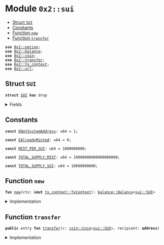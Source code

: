 
<a name="0x2_sui"></a>

# Module `0x2::sui`



-  [Struct `SUI`](#0x2_sui_SUI)
-  [Constants](#@Constants_0)
-  [Function `new`](#0x2_sui_new)
-  [Function `transfer`](#0x2_sui_transfer)


<pre><code><b>use</b> <a href="../../dependencies/move-stdlib/option.md#0x1_option">0x1::option</a>;
<b>use</b> <a href="../../dependencies/sui-framework/balance.md#0x2_balance">0x2::balance</a>;
<b>use</b> <a href="../../dependencies/sui-framework/coin.md#0x2_coin">0x2::coin</a>;
<b>use</b> <a href="../../dependencies/sui-framework/transfer.md#0x2_transfer">0x2::transfer</a>;
<b>use</b> <a href="../../dependencies/sui-framework/tx_context.md#0x2_tx_context">0x2::tx_context</a>;
<b>use</b> <a href="../../dependencies/sui-framework/url.md#0x2_url">0x2::url</a>;
</code></pre>



<a name="0x2_sui_SUI"></a>

## Struct `SUI`



<pre><code><b>struct</b> <a href="../../dependencies/sui-framework/sui.md#0x2_sui_SUI">SUI</a> <b>has</b> drop
</code></pre>



<details>
<summary>Fields</summary>


<dl>
<dt>
<code>dummy_field: bool</code>
</dt>
<dd>

</dd>
</dl>


</details>

<a name="@Constants_0"></a>

## Constants


<a name="0x2_sui_ENotSystemAddress"></a>



<pre><code><b>const</b> <a href="../../dependencies/sui-framework/sui.md#0x2_sui_ENotSystemAddress">ENotSystemAddress</a>: u64 = 1;
</code></pre>



<a name="0x2_sui_EAlreadyMinted"></a>



<pre><code><b>const</b> <a href="../../dependencies/sui-framework/sui.md#0x2_sui_EAlreadyMinted">EAlreadyMinted</a>: u64 = 0;
</code></pre>



<a name="0x2_sui_MIST_PER_SUI"></a>



<pre><code><b>const</b> <a href="../../dependencies/sui-framework/sui.md#0x2_sui_MIST_PER_SUI">MIST_PER_SUI</a>: u64 = 1000000000;
</code></pre>



<a name="0x2_sui_TOTAL_SUPPLY_MIST"></a>



<pre><code><b>const</b> <a href="../../dependencies/sui-framework/sui.md#0x2_sui_TOTAL_SUPPLY_MIST">TOTAL_SUPPLY_MIST</a>: u64 = 10000000000000000000;
</code></pre>



<a name="0x2_sui_TOTAL_SUPPLY_SUI"></a>



<pre><code><b>const</b> <a href="../../dependencies/sui-framework/sui.md#0x2_sui_TOTAL_SUPPLY_SUI">TOTAL_SUPPLY_SUI</a>: u64 = 10000000000;
</code></pre>



<a name="0x2_sui_new"></a>

## Function `new`



<pre><code><b>fun</b> <a href="../../dependencies/sui-framework/sui.md#0x2_sui_new">new</a>(ctx: &<b>mut</b> <a href="../../dependencies/sui-framework/tx_context.md#0x2_tx_context_TxContext">tx_context::TxContext</a>): <a href="../../dependencies/sui-framework/balance.md#0x2_balance_Balance">balance::Balance</a>&lt;<a href="../../dependencies/sui-framework/sui.md#0x2_sui_SUI">sui::SUI</a>&gt;
</code></pre>



<details>
<summary>Implementation</summary>


<pre><code><b>fun</b> <a href="../../dependencies/sui-framework/sui.md#0x2_sui_new">new</a>(ctx: &<b>mut</b> TxContext): Balance&lt;<a href="../../dependencies/sui-framework/sui.md#0x2_sui_SUI">SUI</a>&gt; {
    <b>assert</b>!(<a href="../../dependencies/sui-framework/tx_context.md#0x2_tx_context_sender">tx_context::sender</a>(ctx) == @0x0, <a href="../../dependencies/sui-framework/sui.md#0x2_sui_ENotSystemAddress">ENotSystemAddress</a>);
    <b>assert</b>!(<a href="../../dependencies/sui-framework/tx_context.md#0x2_tx_context_epoch">tx_context::epoch</a>(ctx) == 0, <a href="../../dependencies/sui-framework/sui.md#0x2_sui_EAlreadyMinted">EAlreadyMinted</a>);

    <b>let</b> (treasury, metadata) = <a href="../../dependencies/sui-framework/coin.md#0x2_coin_create_currency">coin::create_currency</a>(
        <a href="../../dependencies/sui-framework/sui.md#0x2_sui_SUI">SUI</a> {},
        9,
        b"<a href="../../dependencies/sui-framework/sui.md#0x2_sui_SUI">SUI</a>",
        b"Sui",
        // TODO: add appropriate description and logo <a href="../../dependencies/sui-framework/url.md#0x2_url">url</a>
        b"",
        <a href="../../dependencies/move-stdlib/option.md#0x1_option_none">option::none</a>(),
        ctx
    );
    <a href="../../dependencies/sui-framework/transfer.md#0x2_transfer_public_freeze_object">transfer::public_freeze_object</a>(metadata);
    <b>let</b> <b>mut</b> supply = <a href="../../dependencies/sui-framework/coin.md#0x2_coin_treasury_into_supply">coin::treasury_into_supply</a>(treasury);
    <b>let</b> total_sui = <a href="../../dependencies/sui-framework/balance.md#0x2_balance_increase_supply">balance::increase_supply</a>(&<b>mut</b> supply, <a href="../../dependencies/sui-framework/sui.md#0x2_sui_TOTAL_SUPPLY_MIST">TOTAL_SUPPLY_MIST</a>);
    <a href="../../dependencies/sui-framework/balance.md#0x2_balance_destroy_supply">balance::destroy_supply</a>(supply);
    total_sui
}
</code></pre>



</details>

<a name="0x2_sui_transfer"></a>

## Function `transfer`



<pre><code><b>public</b> entry <b>fun</b> <a href="../../dependencies/sui-framework/transfer.md#0x2_transfer">transfer</a>(c: <a href="../../dependencies/sui-framework/coin.md#0x2_coin_Coin">coin::Coin</a>&lt;<a href="../../dependencies/sui-framework/sui.md#0x2_sui_SUI">sui::SUI</a>&gt;, recipient: <b>address</b>)
</code></pre>



<details>
<summary>Implementation</summary>


<pre><code><b>public</b> entry <b>fun</b> <a href="../../dependencies/sui-framework/transfer.md#0x2_transfer">transfer</a>(c: <a href="../../dependencies/sui-framework/coin.md#0x2_coin_Coin">coin::Coin</a>&lt;<a href="../../dependencies/sui-framework/sui.md#0x2_sui_SUI">SUI</a>&gt;, recipient: <b>address</b>) {
    <a href="../../dependencies/sui-framework/transfer.md#0x2_transfer_public_transfer">transfer::public_transfer</a>(c, recipient)
}
</code></pre>



</details>
